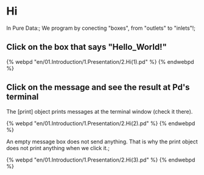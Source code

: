 # Hi

In Pure Data:;
We program by conecting "boxes", from "outlets" to "inlets"!;

## Click on the box that says "Hello_World!"

{% webpd "en/01.Introduction/1.Presentation/2.Hi(1).pd" %} {% endwebpd %}

## Click on the message and see the result at Pd's terminal

The [print] object prints messages at the terminal window (check it there).

{% webpd "en/01.Introduction/1.Presentation/2.Hi(2).pd" %} {% endwebpd %}

An empty message box does not send anything. That is why the print object does not print anything when we click it.;

{% webpd "en/01.Introduction/1.Presentation/2.Hi(3).pd" %} {% endwebpd %}
